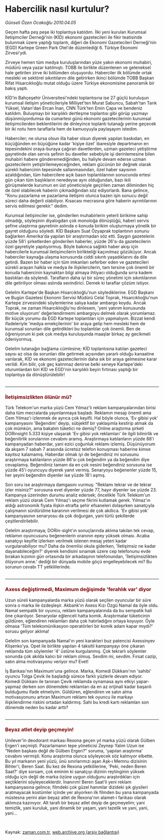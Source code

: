 # Habercilik nasıl kurtulur?

*Günseli Özen Ocakoğlu 2010.04.05*

<tr><td class="metin" colspan="2" style="padding-top: 20px; padding-left: 5px; ">Geçen hafta peş peşe iki toplantıya katıldım. İlki yeni kurulan Kurumsal İletişimciler Derneği'nin (KİD) ekonomi gazetecileri ile fikir teatisinde bulunmak üzere yaptığı toplantı, diğeri de Ekonomi Gazetecileri Derneği'nin (EGD) Kartepe Green Park Otel'de düzenlediği 6. Türkiye Ekonomi Zirvesi'ydi.</td></tr><tr><td class="metin" colspan="2" style="padding-top: 20px; padding-left: 5px; ">
<div id="haberMetinDiv"><p>
<p>Zirveye hemen tüm medya kuruluşlarından yüze yakın ekonomi muhabiri, müdürü veya yazar katılmıştı. TOBB ile birlikte düzenlenen ve geleneksel hale getirilen zirve iki bölümden oluşuyordu. Haberciler ilk bölümde ortak mesleki ve sektörel sıkıntılarını dile getirirken ikinci bölümde TOBB Başkan Rifat Hisarcıklıoğlu mutat olduğu üzere Türkiye ekonomisine panoramik bir bakış yaptı.
<p> KİD'in Bahçeşehir Üniversitesi'ndeki toplantısına ise 27 güçlü kuruluşun kurumsal iletişim yöneticileriyle Milliyet'ten Murat Sabuncu, Sabah'tan Tarık Yüksel, Vatan'dan Ercan İnan, CNN Türk'ten Emin Çapa ve bendeniz katıldım. Buluşmayı bir karşılıklı dertleşme toplantısı gibi görüp yazmayı düşünmüyordumsa da cumartesi günü ekonomi gazetecilerinin kurumsal iletişimcilerden beklentilerini de dinleyince toplantı tutanağı yerine geçecek bir iki notu hem taraflarla hem de kamuoyuyla paylaşayım istedim.
<p> Haberciler; ne olursa olsun illa haber olsun diyerek yapılan baskıdan, en küçüğünden en büyüğüne kadar 'kişiye özel' ibaresiyle departmanın en tepesindekini oraya-buraya çağıran davetlerden, uzman gazeteci yetiştirme gayretinde olan servis şefinin bu davetler sebebiyle işi derinlemesine bilen muhabiri habere gönderemediğinden, bu haliyle devam ederse uzman gazetecilerin yetiştirilemeyeceğinden, reklam gücünün bir değnek olarak sürekli habercinin tepesinde sallanmasından, özel haber sayısının azaldığından, tüm habercilere açık basın toplantılarının sonucunda ertesi gün çıkan tüm başlıkların neredeyse aynı olduğundan, bazı ikili görüşmelerde kurumun en üst yöneticisiyle geçirilen zaman diliminden hiç de özel olabilecek haberin çıkmadığından söz ediyorlardı. Bana gelince, "Konu pazarlama ve pazarlama iletişimi olunca bazen işin sonucu değil süreci daha değerli olabiliyor. Kısacası mecrasına göre haberin ayrıntılarının servis edilmesi gerekir." dedim. 
<p> Kurumsal iletişimciler ise, gönderilen muhabirlerin yeterli birikime sahip olmadığı, söyleşinin diyalogdan çok monoloğa dönüştüğü, haberi servis şefine ulaştırma gayretinin aslında o konuda birikim oluşturmaya yönelik bir gayret olduğunu söyledi. KİD Başkanı Suat Özyaprak toplantının sonunu bağlarken Amerika'da yapılan bir araştırmadan söz etti. Saygın gazetelerin yüzde 58'i şirketlerden gönderilen haberler, yüzde 26'sı da gazetecilerin özel gayretiyle yapılıyormuş. Böyle bakınca sağlıklı haber akışı için habercilerle kurumsal iletişimcilerin birlikteliği kaçınılmaz gözüküyor. Ancak haberciler kaynağa ulaşma konusunda ciddi sıkıntı yaşadıklarını da dile getirdi. Bazen bir haber için tüm imkanları seferber eden ve gazetecileri sürekli arayan halkla ve medya ile ilişkilercilerin, tam tersine çok önemli bir konuda habercinin kaynaktan bilgi almaya ihtiyacı olduğunda sırra kadem bastıkları da söylendi. Tarafların daha iyi bir süreç yönetimi için sıkıntılarının dile getiriliyor olması aslında sevindirici. Demek ki taraflar çözüm istiyor.
<p> Gelelim Kartepe'de Başkan Hisarcıklıoğlu'nun söylediklerine. EGD Başkanı ve Bugün Gazetesi Ekonomi Servisi Müdürü Celal Toprak, Hisarcıklıoğlu'nun Kartepe zirvesindeki söylemlerine salıya kadar ambargo koydu. Ancak Toprak, ne zaman Hisarcıklıoğlu'nu dinlesem, 'yeni yatırım konusunda motive oluyorum' değerlendirmemi ambargoyu delmek olarak yorumlamaz. Bir küçük yorumu da EGD Kartepe toplantıları için yapmalıyım. Bizzat kendi ifadeleriyle 'medya emekçilerinin' bir araya gelip hem mesleki hem de kurumsal sorunları dile getirdikleri bu toplantılar çok önemli. Ben de öğreniyorum ki pek çok medya kuruluşunda maaşlar birkaç ay gecikmeli ödeniyormuş.
<p> Gelelim tutanağın bağlama cümlesine; KİD toplantısına katılan gazeteci sayısı az olsa da sorunları dile getirmek açısından yararlı olduğu kanaatine varılarak, KİD ve ekonomi gazetecilerinin daha sık bir araya gelmesine karar verildi. Kim bilir, çok geç kalınmaz denirse belki seneye Kartepe'deki oturumlardan biri KİD ve EGD'nin karşılıklı beyin fırtınası yaptığı bir toplantıya da dönüştürülebilir!
<br/>
 <hr/>
<h3><font color="#800000">İletişimsizlikten ölünür mü? 
</font></h3>
<p>Türk Telekom'un marka yüzü Cem Yılmaz'lı reklam kampanyalarından birisi daha tüm mecralarda yayınlanmaya başladı. Reklamın mesajı önemli ama Cem Yılmaz'ı izlenmek de ayrıca çok keyifli. Hal böyle olunca, 'Ev gibisi yok' kampanyasını 'Beğendim' deyip, sübjektif bir yaklaşımla kestirip atmak da çok mümkün, ama bakalım tüketici ne demiş? Online araştırma şirketi DORinsight 5.333 kişiye ulaşarak 'Ev gibisi yok reklamları' ile ilgili bilinirlik ve beğenilirlik sorularının cevabını aramış. Araştırmaya katılanların yüzde 88'i kampanyadan haberdar, yani ezici çoğunluk reklamı izlemiş. Düşünüyorum da akşam 7 sabah 7 arasında ücretsiz telefon konuşması haberine kimse kayıtsız kalamamış. Haberdar olmak iyi de beğendiniz mi sorusunu araştırmaya katılanların yüzde 86'sı çok beğendim ya da beğendim diye cevaplamış. Beğendiniz tamam da en çok nesini beğendiniz sorusuna ise yüzde 45'i oyuncuyu diyerek yanıt vermiş. Senaryoyu beğenenler yüzde 15, her şeyini beğendim diyenler ise yüzde 18'i aşmış.
<p> Son soru ise araştırmaya damgasını vurmuş: "Reklamı tekrar ve de tekrar izler misiniz?" sorusuna evet diyenler yüzde 77, hayır diyenler ise yüzde 23. Kampanya üzerinden durumu analiz edersek; öncelikle Türk Telekom'un reklam yüzü olarak Cem Yılmaz'ı seçme fikrini kutlamak gerek. Yılmaz'ın aldığı astronomik fiyata ilişkin etrafta şehir efsaneleri dolaşırken sanatçıyla çalışmanın sürdürülme kararının verilmesi de çok akıllıca. 'Ev gibisi yok' kampanyasının senaryosu da çok doğurgan, yani türlü şekillerde çeşitlendirilebilir.
<p> Gelelim araştırmaya; DORin-sight'ın sonuçlarında aklıma takılan tek cevap, reklamın oyuncusunu beğenenlerin oranının epey yüksek olması. Acaba sanatçıyı keyifle izlerken verilmek istenen mesaj yeteri kadar vurgulanabiliyor mu? Daha da önemlisi okula giderken, 'İletişimsiz ne kadar dayanabileceğim?' diyerek kendisini sınamak üzere cep telefonunu evde bırakan kızımın gün ortasında bir arkadaşının telefonundan, 'İletişimsizlikten ölüyorum anne.' dediği bir dünyada mobile göçü engelleyebilecek mi? Bu sorunun cevabı TT yetkililerinde.
<br/>
 <hr/>
<h3><font color="#800000">Axess değiştirmedi, Maximum değişimde 'ferahlık var' diyor
</font></h3>
<p>Uzun süreli kampanyalarda marka yüzü olarak seçilen oyuncular bir süre sonra o marka ile özdeşleşir. Akbank'ın Axess Kızı Özgü Namal da öyle oldu. Namal sempatik bir oyuncu, reklam kampanyalarında da bu sempatik hali öne çıkarılıyor. Senaryolar eğlenceli hatta komik. Araştırmalar tüketicinin güldüren, eğlendiren reklamları daha çok hatırladığını ortaya koyuyor. Öyle olmasa 'Tüm telekomünikasyon operatörleri bir komik adam kapar mıydı?' sorusu geliyor aklıma!
<p> Gelelim son kampanyada Namal'ın yeni karakteri buz patencisi Axessinyev Klişenko'ya. Opet ile birlikte yapılan 4 taksitli kampanyayı öne çıkaran reklamda tüm söylemler '4' üstüne kurgulanmış. Çok tekrarlı söylemler sonunda çok akılda kalıcı bir reklam olmuş. Sevdim mi, sevdim. Fırsat cazip, satın alma motivasyonu veriyor mu? Evet!
<p> İş Bankası'nın Maximum'una gelince. Marka, Komedi Dükkanı'nın 'sahibi' oyuncu Tolga Çevik ile başladığı sürece farklı yüzlerle devam ediyor. Komedi Dükkanı ile tanınan Çevik reklamda oynamasa aynı etkiyi yapar-yapmaz derken son dönemdeki reklamları da en az orijinali kadar başarılı bulduğumu ifade etmeliyim. Güldüren, eğlendiren ve satın alma motivasyonunu artıran Maximum reklamı tek oyuncu ile markayı ilişkilendirme riskini ortadan kaldırmış. Sahi bu kredi kartı reklamları son dönemde neden bu kadar arttı?
<br/>
 <hr/>
<h3><font color="#800000">Beyaz atlet deyip geçmeyin! 
</font></h3>
<p>Unilever'in deodorant markası Rexona geçen yıl marka yüzü olarak Gülben Ergen'i seçmişti. Pazarlamanın tepe yöneticisi Zeynep Yalım Uzun ise "Neden başkası değil de Gülben Ergen?" soruma, 'yapılan araştırma' cevabını vermişti. Konu araştırma olunca söyleyecek söz kalmıyor elbette. Bu yıl markanın yeni yüzü, ünü sınırlarımızı aşan Aşk-ı Memnu dizisinin Bihter'i, Beren Saat. Bu kez de Rexona yetkililerine, 'Peki, neden Beren Saat?' diye sorsam, çok eminim ki sanatçıyı dizinin reytinginin yüksek olduğu için değil de marka özüne uygun olduğunu araştırdıkları için seçtiklerini söyleyeceklerdir. İnanırım! Beren Saat'li yeni reklam kampanyasına gelince; filmdeki çok güzel hanımlar dizideki şık giysileri aratmayacak kostümler içinde yer alıyorken ilk filmden bu yana kampanyada müstesna yerini alan beyaz atlet de Rexona'nın alamet-i farikası olarak aklımıza kazınıyor. Alt tarafı bir beyaz atlet deyip de geçmeyelim; yani temizlik, yani kuruluk, yani dinamik bir yaşam, yani tazelik ve yani, yani, yani... </p>
</p></p></p></p></p></p></p></p></p></p></p></p></p></div>
<br/></td></tr>

Kaynak: [zaman.com.tr](http://zaman.com.tr/yazar.do?yazino=969430), [web.archive.org (arşiv bağlantısı)](http://web.archive.org/web/20100617002951/http://www.zaman.com.tr:80/yazar.do?yazino=969430)
